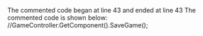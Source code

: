 The commented code began at line 43 and ended at line 43
The commented code is shown below:
            //GameController.GetComponent<Save>().SaveGame();


